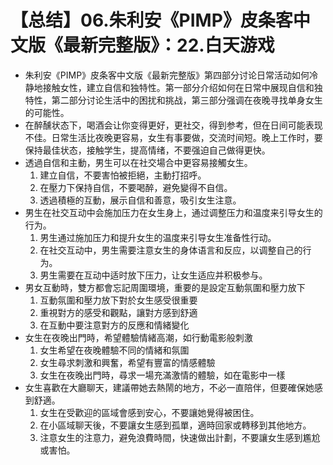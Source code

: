 # 【总结】06.朱利安《PIMP》皮条客中文版《最新完整版》：22.白天游戏

-   朱利安《PIMP》皮条客中文版《最新完整版》第四部分讨论日常活动如何冷静地接触女性，建立自信和独特性。第一部分介绍如何在日常中展现自信和独特性，第二部分讨论生活中的困扰和挑战，第三部分强调在夜晚寻找单身女生的可能性。
-   在醉醺状态下，喝酒会让你变得更好，更社交，得到参考，但在日间可能表现不佳。日常生活比夜晚更容易，女生有事要做，交流时间短。晚上工作时，要保持最佳状态，接触学生，提高情绪，不要强迫自己做得更快。
-   透過自信和主動，男生可以在社交場合中更容易接觸女生。
    1.  建立自信，不要害怕被拒絕，主動打招呼。
    2.  在壓力下保持自信，不要喝醉，避免變得不自信。
    3.  透過積極的互動，展示自信和善意，吸引女生注意。
-   男生在社交互动中会施加压力在女生身上，通过调整压力和温度来引导女生的行为。
    1.  男生通过施加压力和提升女生的温度来引导女生准备性行动。
    2.  在社交互动中，男生需要注意女生的身体语言和反应，以调整自己的行为。
    3.  男生需要在互动中适时放下压力，让女生适应并积极参与。
-   男女互動時，雙方都會忘記周圍環境，重要的是設定互動氛圍和壓力放下
    1.  互動氛圍和壓力放下對於女生感受很重要
    2.  重視對方的感受和觀點，讓對方感到舒適
    3.  在互動中要注意對方的反應和情緒變化
-   女生在夜晚出門時，希望體驗情緒高潮，如行動電影般刺激
    1.  女生希望在夜晚體驗不同的情緒和氛圍
    2.  女生尋求刺激和興奮，希望有豐富的情感體驗
    3.  女生在夜晚出門時，尋求一場充滿激情的體驗，如在電影中一樣
-   女生喜歡在大廳聊天，建議帶她去熱鬧的地方，不必一直陪伴，但要確保她感到舒適。
    1.  女生在受歡迎的區域會感到安心，不要讓她覺得被困住。
    2.  在小區域聊天後，不要讓女生感到孤單，適時回家或轉移到其他地方。
    3.  注意女生的注意力，避免浪費時間，快速做出計劃，不要讓女生感到尷尬或害怕。